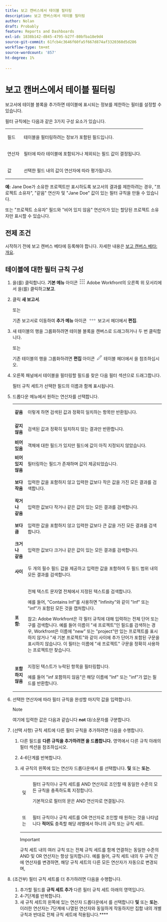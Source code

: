 ```yaml
---
title: 보고 캔버스에서 테이블 필터링
description: 보고 캔버스에서 테이블 필터링
author: Nolan
draft: Probably
feature: Reports and Dashboards
exl-id: 1838b142-d845-4795-b27f-80bfba18e9d4
source-git-commit: 61fcb4c3646f60fa5f667d874af3320360d5d286
workflow-type: tm+mt
source-wordcount: '857'
ht-degree: 1%

---
```



# 보고 캔버스에서 테이블 필터링

보고서에 테이블 블록을 추가하면 테이블에 표시되는 정보를 제한하는 필터를 설정할 수 있습니다.

필터 규칙에는 다음과 같은 3가지 구성 요소가 있습니다.

<table style="table-layout:auto"> 
 <col> 
 <col> 
 <tbody> 
  <tr> 
   <td role="rowheader">필드</td> 
   <td> <p>테이블을 필터링하려는 정보가 포함된 필드입니다.</p> </td> 
  </tr> 
  <tr> 
   <td role="rowheader">연산자</td> 
   <td> <p>필터에 따라 테이블에 포함되거나 제외되는 필드 값이 결정됩니다. </p> </td> 
  </tr> 
  <tr> 
   <td role="rowheader">값</td> 
   <td> <p>선택한 필드 내의 값이 연산자에 따라 평가됩니다.</p> </td> 
  </tr> 
 </tbody> 
</table>

**예:** Jane Doe가 소유한 프로젝트만 표시하도록 보고서의 결과를 제한하려는 경우, &quot;프로젝트 소유자&quot;, &quot;같음&quot; 연산자 및 &quot;Jane Doe&quot; 값이 있는 필터 규칙을 만들 수 있습니다.

또는 &quot;프로젝트 소유자&quot; 필드와 &quot;비어 있지 않음&quot; 연산자가 있는 할당된 프로젝트 소유자만 표시할 수 있습니다.

## 전제 조건

시작하기 전에 보고 캔버스 베타에 등록해야 합니다. 자세한 내용은 [보고 캔버스 베타: 개요](/help/quicksilver/product-announcements/betas/reporting-canvas-beta/reporting-canvas-beta-overview.md).

## 테이블에 대한 필터 규칙 구성

1. 을(를) 클릭합니다. **기본 메뉴** 아이콘 ![](assets/main-menu-icon.png) Adobe Workfront의 오른쪽 위 모서리에서 을(를) 클릭하고&#x200B;**보고**.

1. 클릭 **새 보고서**.

   또는

   기존 보고서로 이동하여 **추가 메뉴** 아이콘 ![](assets/more-icon.png) 보고서 헤더에서 **편집**.

1. 새 테이블의 행을 그룹화하려면 테이블 블록을 캔버스로 드래그하거나 두 번 클릭합니다.

   또는

   기존 테이블의 행을 그룹화하려면 **편집** 아이콘 ![](assets/edit-icon.png) 테이블 헤더에서 을 참조하십시오.

1. 오른쪽 패널에서 테이블을 필터링할 필드를 찾은 다음 필터 섹션으로 드래그합니다.

   필터 규칙 세트가 선택한 필드의 이름과 함께 표시됩니다.

1. 드롭다운 메뉴에서 원하는 연산자를 선택합니다.

   <table style="table-layout:auto"> 
    <col> 
    <col> 
    <tbody> 
     <tr> 
      <td role="rowheader"><strong>같음</strong> </td> 
      <td> <p>이렇게 하면 검색된 값과 정확히 일치하는 항목만 반환됩니다.</p> </td> 
     </tr> 
     <tr> 
      <td role="rowheader"><strong>같지 않음</strong> </td> 
      <td> <p>검색된 값과 정확히 일치하지 않는 결과만 반환합니다.</p> </td> 
     </tr> 
     <tr> 
      <td role="rowheader"><strong>비어 있음</strong> </td> 
      <td> <p>객체에 대한 필드가 있지만 필드에 값이 아직 지정되지 않았습니다.</p> </td> 
     </tr> 
     <tr> 
      <td role="rowheader"><strong>비어 있지 않음</strong> </td> 
      <td> <p>필터링하는 필드가 존재하며 값이 제공되었습니다.</p> </td> 
     </tr> 
     <tr> 
      <td role="rowheader"><strong>보다 작음</strong> </td> 
      <td> <p>입력한 값을 포함하지 않고 입력한 값보다 작은 값을 가진 모든 결과를 검색합니다.</p> </td> 
     </tr> 
     <tr> 
      <td role="rowheader"><strong>작거나 같음</strong> </td> 
      <td> <p>입력한 값보다 작거나 같은 값이 있는 모든 결과를 검색합니다.</p> </td> 
     </tr> 
     <tr> 
      <td role="rowheader"><strong>보다 큼</strong> </td> 
      <td> <p>입력한 값을 포함하지 않고 입력한 값보다 큰 값을 가진 모든 결과를 검색합니다.</p> </td> 
     </tr> 
     <tr> 
      <td role="rowheader"><strong>크거나 같음</strong> </td> 
      <td> <p>입력한 값보다 크거나 같은 값이 있는 모든 결과를 검색합니다.</p> </td> 
     </tr> 
     <tr> 
      <td role="rowheader"><strong>사이</strong> </td> 
      <td> <p>두 개의 필수 필드 값을 제공하고 입력한 값을 포함하여 두 필드 범위 내의 모든 결과를 검색합니다.</p> </td> 
     </tr> 
     <tr> 
      <td role="rowheader"><strong>포함:</strong> </td> 
      <td> <p>전체 텍스트 문자열 전체에서 지정된 텍스트를 검색합니다.</p> <p>예를 들어, "Contains Inf"를 사용하면 "Infinity"와 같이 "Inf" 또는 "inf"가 포함된 모든 것을 캡처합니다.</p> <p>참고: Adobe Workfront은 각 필터 규칙에 대해 입력하는 전체 단어 또는 구를 검색합니다. 예를 들어 이름이 "새 프로젝트"인 필드를 검색하는 경우, Workfront은 이름에 "new" 또는 "project"만 있는 프로젝트를 표시하지 않거나 "새 기본 프로젝트"와 같이 사이에 추가 단어가 포함된 구문을 표시하지 않습니다. 이 필터는 이름에 "새 프로젝트" 구문을 정확히 사용하는 프로젝트만 찾습니다.</p> </td> 
     </tr> 
     <tr> 
      <td role="rowheader"><strong>포함하지 않음</strong> </td> 
      <td> <p>지정된 텍스트가 누락된 항목을 필터링합니다.</p> <p>예를 들어 "inf 포함하지 않음"은 해당 이름에 "Inf" 또는 "inf"가 없는 필드를 반환합니다.</p> </td> 
     </tr> 
    </tbody> 
   </table>

1. 선택한 연산자에 따라 필터 규칙을 완성할 마지막 값을 입력합니다.

   >[!NOTE]
   >
   >여기에 입력한 값은 다음과 같습니다 **not** 대/소문자를 구분합니다.

1. (선택 사항) 규칙 세트에 다른 필터 규칙을 추가하려면 다음을 수행합니다.

   1. 다른 필드를 **다른 규칙을 추가하려면 을 드롭합니다.** 영역에서 다른 규칙 아래의 필터 섹션을 참조하십시오.
   1. 4-6단계를 반복합니다.
   1. 새 규칙의 왼쪽에 있는 연산자 드롭다운에서 를 선택합니다. **및** 또는 **또는**.

      <table style="table-layout:auto"> 
       <col> 
       </col> 
       <col> 
       </col> 
       <tbody> 
        <tr> 
         <td role="rowheader"> <p>및</p> </td> 
         <td> <p>필터 규칙이나 규칙 세트를 AND 연산자로 조인할 때 동일한 수준의 모든 규칙을 충족하도록 지정합니다.</p> <p>기본적으로 필터의 문은 AND 연산자로 연결됩니다.</p> </td> 
        </tr> 
        <tr> 
         <td role="rowheader"> <p>또는</p> </td> 
         <td> <p>필터 규칙이나 규칙 세트를 OR 연산자로 조인할 때 원하는 것을 나타냅니다 <strong>적어도</strong> 충족할 해당 레벨에서 하나의 규칙 또는 규칙 세트.</p> </td> 
        </tr> 
       </tbody> 
      </table>

      >[!IMPORTANT]
      >
      >규칙 세트 내의 여러 규칙 또는 전체 규칙 세트를 함께 연결하는 동일한 수준의 AND 및 OR 연산자는 항상 일치합니다. 예를 들어, 규칙 세트 내의 두 규칙 간에 연산자를 변경하면, 해당 규칙 세트의 다른 모든 연산자가 자동으로 변경되며,

1. (조건부) 필터 규칙 세트를 더 추가하려면 다음을 수행합니다.

   1. 추가할 필드를 **규칙 세트 추가** 다른 필터 규칙 세트 아래의 영역입니다.
   1. 4-7단계를 반복합니다.
   1. 새 규칙 세트의 왼쪽에 있는 연산자 드롭다운에서 를 선택합니다 **및** 또는 **또는**. 이러한 연산자는 7단계에 나열된 연산자와 동일하게 작동하지만 집합 내의 개별 규칙과 반대로 전체 규칙 세트에 적용됩니다.****
